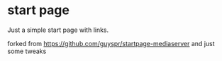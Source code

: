 # start page

Just a simple start page with links.

forked from https://github.com/guyspr/startpage-mediaserver and just some tweaks
